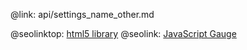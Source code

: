 @link: api/settings_name_other.md

@seolinktop: [html5 library](https://webix.com)
@seolink: [JavaScript Gauge ](https://webix.com/widget/gage/)